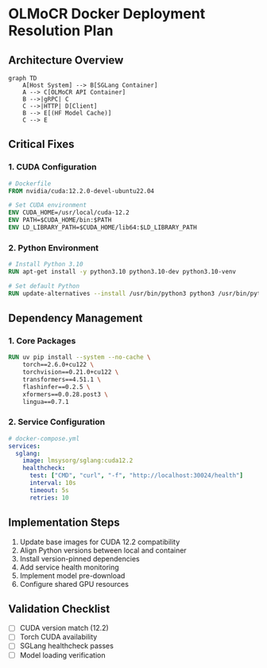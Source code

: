 # OLMoCR Docker Deployment Resolution Plan

## Architecture Overview
```mermaid
graph TD
    A[Host System] --> B[SGLang Container]
    A --> C[OLMoCR API Container]
    B -->|gRPC| C
    C -->|HTTP| D[Client]
    B --> E[(HF Model Cache)]
    C --> E
```

## Critical Fixes

### 1. CUDA Configuration
```dockerfile
# Dockerfile
FROM nvidia/cuda:12.2.0-devel-ubuntu22.04

# Set CUDA environment
ENV CUDA_HOME=/usr/local/cuda-12.2
ENV PATH=$CUDA_HOME/bin:$PATH
ENV LD_LIBRARY_PATH=$CUDA_HOME/lib64:$LD_LIBRARY_PATH
```

### 2. Python Environment
```dockerfile
# Install Python 3.10
RUN apt-get install -y python3.10 python3.10-dev python3.10-venv

# Set default Python
RUN update-alternatives --install /usr/bin/python3 python3 /usr/bin/python3.10 1
```

## Dependency Management

### 1. Core Packages
```dockerfile
RUN uv pip install --system --no-cache \
    torch==2.6.0+cu122 \
    torchvision==0.21.0+cu122 \
    transformers==4.51.1 \
    flashinfer==0.2.5 \
    xformers==0.0.28.post3 \
    lingua==0.7.1
```

### 2. Service Configuration
```yaml
# docker-compose.yml
services:
  sglang:
    image: lmsysorg/sglang:cuda12.2
    healthcheck:
      test: ["CMD", "curl", "-f", "http://localhost:30024/health"]
      interval: 10s
      timeout: 5s
      retries: 10
```

## Implementation Steps

1. Update base images for CUDA 12.2 compatibility
2. Align Python versions between local and container
3. Install version-pinned dependencies
4. Add service health monitoring
5. Implement model pre-download
6. Configure shared GPU resources

## Validation Checklist
- [ ] CUDA version match (12.2)
- [ ] Torch CUDA availability
- [ ] SGLang healthcheck passes
- [ ] Model loading verification